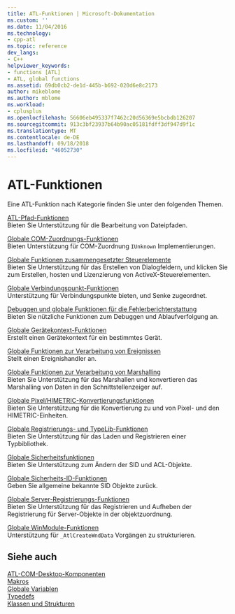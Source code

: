 ```yaml
---
title: ATL-Funktionen | Microsoft-Dokumentation
ms.custom: ''
ms.date: 11/04/2016
ms.technology:
- cpp-atl
ms.topic: reference
dev_langs:
- C++
helpviewer_keywords:
- functions [ATL]
- ATL, global functions
ms.assetid: 69db0cb2-de1d-445b-b692-020d6e8c2173
author: mikeblome
ms.author: mblome
ms.workload:
- cplusplus
ms.openlocfilehash: 56606eb495337f7462c20d56369e5bcbdb126207
ms.sourcegitcommit: 913c3bf23937b64b90ac05181fdff3df947d9f1c
ms.translationtype: MT
ms.contentlocale: de-DE
ms.lasthandoff: 09/18/2018
ms.locfileid: "46052730"
---
```

# <a name="atl-functions"></a>ATL-Funktionen

Eine ATL-Funktion nach Kategorie finden Sie unter den folgenden Themen.

[ATL-Pfad-Funktionen](../../atl/reference/com-map-global-functions.md)<br/>
Bieten Sie Unterstützung für die Bearbeitung von Dateipfaden.

[Globale COM-Zuordnungs-Funktionen](../../atl/reference/com-map-global-functions.md)<br/>
Bieten Unterstützung für COM-Zuordnung `IUnknown` Implementierungen.

[Globale Funktionen zusammengesetzter Steuerelemente](../../atl/reference/composite-control-global-functions.md)<br/>
Bieten Sie Unterstützung für das Erstellen von Dialogfeldern, und klicken Sie zum Erstellen, hosten und Lizenzierung von ActiveX-Steuerelementen.

[Globale Verbindungspunkt-Funktionen](../../atl/reference/connection-point-global-functions.md)<br/>
Unterstützung für Verbindungspunkte bieten, und Senke zugeordnet.

[Debuggen und globale Funktionen für die Fehlerberichterstattung](../../atl/reference/debugging-and-error-reporting-global-functions.md)<br/>
Bieten Sie nützliche Funktionen zum Debuggen und Ablaufverfolgung an.

[Globale Gerätekontext-Funktionen](../../atl/reference/device-context-global-functions.md)<br/>
Erstellt einen Gerätekontext für ein bestimmtes Gerät.

[Globale Funktionen zur Verarbeitung von Ereignissen](../../atl/reference/event-handling-global-functions.md)<br/>
Stellt einen Ereignishandler an.

[Globale Funktionen zur Verarbeitung von Marshalling](../../atl/reference/marshaling-global-functions.md)<br/>
Bieten Sie Unterstützung für das Marshallen und konvertieren das Marshalling von Daten in den Schnittstellenzeiger auf.

[Globale Pixel/HIMETRIC-Konvertierungsfunktionen](../../atl/reference/pixel-himetric-conversion-global-functions.md)<br/>
Bieten Sie Unterstützung für die Konvertierung zu und von Pixel- und den HIMETRIC-Einheiten.

[Globale Registrierungs- und TypeLib-Funktionen](../../atl/reference/registry-and-typelib-global-functions.md)<br/>
Bieten Sie Unterstützung für das Laden und Registrieren einer Typbibliothek.

[Globale Sicherheitsfunktionen](../../atl/reference/security-global-functions.md)<br/>
Bieten Sie Unterstützung zum Ändern der SID und ACL-Objekte.

[Globale Sicherheits-ID-Funktionen](../../atl/reference/security-identifier-global-functions.md)<br/>
Geben Sie allgemeine bekannte SID Objekte zurück.

[Globale Server-Registrierungs-Funktionen](../../atl/reference/server-registration-global-functions.md)<br/>
Bieten Sie Unterstützung für das Registrieren und Aufheben der Registrierung für Server-Objekte in der objektzuordnung.

[Globale WinModule-Funktionen](../../atl/reference/winmodule-global-functions.md)<br/>
Unterstützung für `_AtlCreateWndData` Vorgängen zu strukturieren.

## <a name="see-also"></a>Siehe auch

[ATL-COM-Desktop-Komponenten](../../atl/atl-com-desktop-components.md)<br/>
[Makros](../../atl/reference/atl-macros.md)<br/>
[Globale Variablen](../../atl/reference/atl-global-variables.md)<br/>
[Typedefs](../../atl/reference/atl-typedefs.md)<br/>
[Klassen und Strukturen](../../atl/reference/atl-classes.md)
